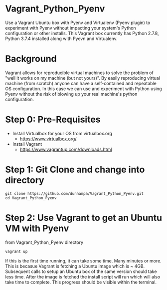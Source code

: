 # Vagrant_Python_Pyenv
Use a  Vagrant Ubuntu box with Pyenv and Virtualenv (Pyenv plugin) to experiment with Pyenv without impacting your system's Python configuration or other installs. This Vagrant box currently has  Python 2.7.8, Python 3.7.4 installed along with Pyevn and Virtualenv.

# Background
Vagrant allows for reproducible virtual machines to solve the problem of "well it works on my machine (but not yours)".  By easily reproducing virtual machine (from scratch) anyone can have a self-contained and repeatable OS configuration. In this case we can use and experiment with Python using Pyenv without the risk of blowing up your real machine's python configuration.

# Step 0: Pre-Requisites
* Install Virtualbox for your OS from virtualbox.org
  * https://www.virtualbox.org/
* Install Vagrant
  * https://www.vagrantup.com/downloads.html 


# Step 1: Git Clone and change into directory
```
git clone https://github.com/dunhampa/Vagrant_Python_Pyenv.git
cd Vagrant_Python_Pyenv
```
# Step 2: Use Vagrant to get an Ubuntu VM with Pyenv

from Vagrant_Python_Pyenv directory
```
vagrant up
```
If this is the first time running, it can take some time.  Many minutes or more. This is becasue Vagrant is fetching a Ubuntu image which is ~ 4GB. Subsequent calls to setup an Ubuntu box of the same version should take less time. After the image is fetched the install script will run which will also take time to complete. This progress should be visible within the terminal.
